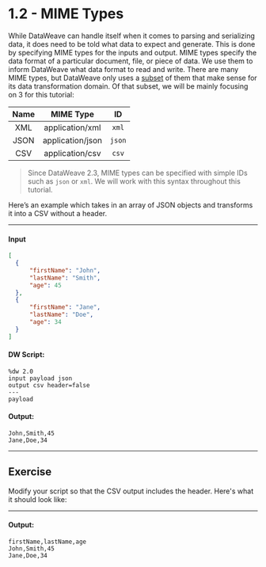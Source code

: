 # 1.2 - MIME Types

While DataWeave can handle itself when it comes to parsing and serializing data, it does need to be told what data to expect and generate. This is done by specifying MIME types for the inputs and output. MIME types specify the data format of a particular document, file, or piece of data. We use them to inform DataWeave what data format to read and write. There are many MIME types, but DataWeave only uses a [subset](https://docs.mulesoft.com/mule-runtime/latest/dataweave-formats) of them that make sense for its data transformation domain. Of that subset, we will be mainly focusing on 3 for this tutorial:

| Name | MIME Type        | ID     |
| :--: |:----------------:| :-----:|
| XML  | application/xml  | `xml`  |
| JSON | application/json | `json` |
| CSV  | application/csv  | `csv`  |

> Since DataWeave 2.3, MIME types can be specified with simple IDs such as `json` or `xml`. We will work with this syntax throughout this tutorial.

Here’s an example which takes in an array of JSON objects and transforms it into a CSV without a header.

---
#### Input
```json
[
  {
      "firstName": "John",
      "lastName": "Smith",
      "age": 45
  },
  {
      "firstName": "Jane",
      "lastName": "Doe",
      "age": 34
  }
]
```

#### DW Script:
```dw
%dw 2.0
input payload json
output csv header=false
---
payload
```
#### Output:
```csv
John,Smith,45
Jane,Doe,34
```
---

## Exercise

Modify your script so that the CSV output includes the header. Here's what it should look like:

---
#### Output:
```csv
firstName,lastName,age
John,Smith,45
Jane,Doe,34
```
